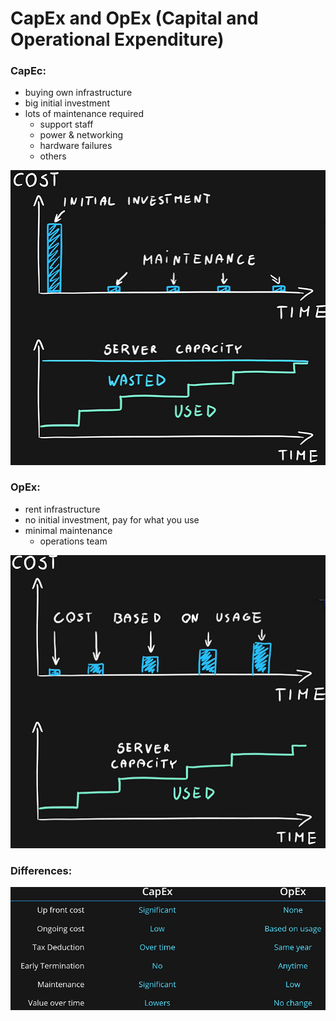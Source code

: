 # CapEx and OpEx (Capital and Operational Expenditure)

### CapEc:

- buying own infrastructure
- big initial investment
- lots of maintenance required
    - support staff
    - power & networking
    - hardware failures
    - others

<img src="..\Images\CapEx.png" alt="CapEx.png" />

### OpEx:
- rent infrastructure
- no initial investment, pay for what you use
- minimal maintenance
    - operations team

<img src="..\Images\OpEx.png" alt="OpEx.png" />

### Differences:

<img src="..\Images\differencesCapExOpEx.png" alt="differencesCapExOpEx.png" />

